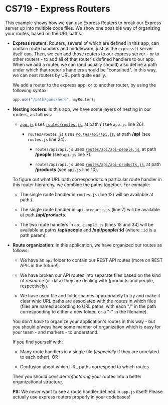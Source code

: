 # CS719 - Express Routers

This example shows how we can use Express Routers to break our Express server up into multiple code files. We show one possible way of organizing your routes, based on the URL paths.

- **Express routers**: Routers, several of which are defined in this app, can contain route handlers and middleware, just as the `express()` server itself can. Then, we can add those routers to our express server - or to other routers - to add all of that router's defined handlers to our app. When we add a router, we can (and usually should) also define a path under which that router's handlers should be "contained". In this way, we can nest routers by URL path quite easily.

  We add a router to the express app, or to another router, by using the following syntax:

  ```js
  app.use("/path/goes/here", myRouter);
  ```

- **Nesting routers**: In this app, we have some layers of nesting in our routers, as follows:

  - [`app.js`](./src/app.js) uses [`routes/routes.js`](./src/routes/routes.js), at path **/** (see `app.js` line 26).

    - `routes/routes.js` uses [`routes/api/api.js`](./src/routes/api/api.js), at path **/api** (see `routes.js` line 24).

      - `routes/api/api.js` uses [`routes/api/api-people.js`](./src/routes/api/api-people.js), at path **/people** (see `api.js` line 7).

      - `routes/api/api.js` uses [`routes/api/api-products.js`](./src/routes/api/api-products.js), at path **/products** (see `api.js` line 10).

  To figure out what URL path corresponds to a particular route handler in this router hierarchy, we combine the paths together. For exmaple:

  - The single route handler in `routes.js` (line 12) will be available at path **/**.

  - The single route handler in `api-products.js` (line 7) will be available at path **/api/products**.

  - The two route handlers in `api-people.js` (lines 15 and 34) will be available at paths **/api/people** and **/api/people/:id** (where `:id` is a path param).

- **Route organization**: In this application, we have organized our routes as follows:

  - We have an `api` folder to contain our REST API routes (more on REST APIs in the future!).

  - We have broken our API routes into separate files based on the kind of _resource_ (or data) they are dealing with (products and people, respectively).

  - We have used file and folder names appropriately to try and make it clear whic URL paths are associated with the routes in which files (files are named according to URL paths, with each "/" in the path corresponding to either a new folder, or a "-" in the filename).

  You don't _have_ to organize your application's routes in this way - but you should _always_ have some manner of organization which is easy for your team - and markers - to understand.

  If you find yourself with:

  - Many route handlers in a single file (_especially_ if they are unrelated to each other), OR

  - Confusion about which URL paths correspond to which routes

  Then you should consider _refactoring_ your routes into a better organizational structure.

  **PS:** We _never_ want to see a route handler defined in `app.js` itself! Please actually use express routers properly in your codebases!

